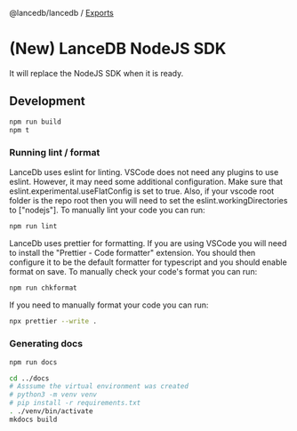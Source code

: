 @lancedb/lancedb / [Exports](modules.md)

# (New) LanceDB NodeJS SDK

It will replace the NodeJS SDK when it is ready.

## Development

```sh
npm run build
npm t
```

### Running lint / format

LanceDb uses eslint for linting. VSCode does not need any plugins to use eslint. However, it
may need some additional configuration. Make sure that eslint.experimental.useFlatConfig is
set to true. Also, if your vscode root folder is the repo root then you will need to set
the eslint.workingDirectories to ["nodejs"]. To manually lint your code you can run:

```sh
npm run lint
```

LanceDb uses prettier for formatting. If you are using VSCode you will need to install the
"Prettier - Code formatter" extension. You should then configure it to be the default formatter
for typescript and you should enable format on save. To manually check your code's format you
can run:

```sh
npm run chkformat
```

If you need to manually format your code you can run:

```sh
npx prettier --write .
```

### Generating docs

```sh
npm run docs

cd ../docs
# Asssume the virtual environment was created
# python3 -m venv venv
# pip install -r requirements.txt
. ./venv/bin/activate
mkdocs build
```
